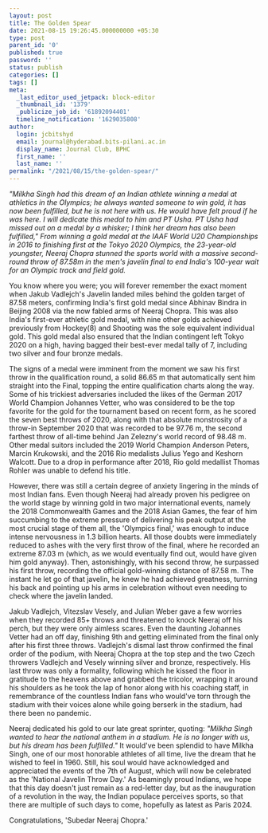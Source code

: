 ```yaml
---
layout: post
title: The Golden Spear
date: 2021-08-15 19:26:45.000000000 +05:30
type: post
parent_id: '0'
published: true
password: ''
status: publish
categories: []
tags: []
meta:
  _last_editor_used_jetpack: block-editor
  _thumbnail_id: '1379'
  _publicize_job_id: '61892094401'
  timeline_notification: '1629035808'
author:
  login: jcbitshyd
  email: journal@hyderabad.bits-pilani.ac.in
  display_name: Journal Club, BPHC
  first_name: ''
  last_name: ''
permalink: "/2021/08/15/the-golden-spear/"
---
```

<p><!-- wp:paragraph --></p>
<p><em>"Milkha Singh had this dream of an Indian athlete winning a medal at athletics in the Olympics; he always wanted someone to win gold, it has now been fulfilled, but he is not here with us. He would have felt proud if he was here. I will dedicate this medal to him and PT Usha. PT Usha had missed out on a medal by a whisker; I think her dream has also been fulfilled," From winning a gold medal at the IAAF World U20 Championships in 2016 to finishing first at the Tokyo 2020 Olympics, the 23-year-old youngster, Neeraj Chopra stunned the sports world with a massive second-round throw of 87.58m in the men's javelin final to end India's 100-year wait for an Olympic track and field gold.</em></p>
<p><!-- /wp:paragraph --></p>
<p><!-- wp:paragraph --></p>
<p>You know where you were; you will forever remember the exact moment when Jakub Vadlejch's Javelin landed miles behind the golden target of 87.58 meters, confirming India's first gold medal since Abhinav Bindra in Beijing 2008 via the now fabled arms of Neeraj Chopra. This was also India's first-ever athletic gold medal, with nine other golds achieved previously from Hockey(8) and Shooting was the sole equivalent individual gold. This gold medal also ensured that the Indian contingent left Tokyo 2020 on a high, having bagged their best-ever medal tally of 7, including two silver and four bronze medals.</p>
<p><!-- /wp:paragraph --></p>
<p><!-- wp:paragraph --></p>
<p>The signs of a medal were imminent from the moment we saw his first throw in the qualification round, a solid 86.65 m that automatically sent him straight into the Final, topping the entire qualification charts along the way. Some of his trickiest adversaries included the likes of the German 2017 World Champion Johannes Vetter, who was considered to be the top favorite for the gold for the tournament based on recent form, as he scored the seven best throws of 2020, along with that absolute monstrosity of a throw-in September 2020 that was recorded to be 97.76 m, the second farthest throw of all-time behind Jan Zelezny's world record of 98.48 m. Other medal suitors included the 2019 World Champion Anderson Peters, Marcin Krukowski, and the 2016 Rio medalists Julius Yego and Keshorn Walcott. Due to a drop in performance after 2018, Rio gold medallist Thomas Rohler was unable to defend his title.</p>
<p><!-- /wp:paragraph --></p>
<p><!-- wp:paragraph --></p>
<p>However, there was still a certain degree of anxiety lingering in the minds of most Indian fans. Even though Neeraj had already proven his pedigree on the world stage by winning gold in two major international events, namely the 2018 Commonwealth Games and the 2018 Asian Games, the fear of him succumbing to the extreme pressure of delivering his peak output at the most crucial stage of them all, the 'Olympics final,' was enough to induce intense nervousness in 1.3 billion hearts. All those doubts were immediately reduced to ashes with the very first throw of the final, where he recorded an extreme 87.03 m (which, as we would eventually find out, would have given him gold anyway). Then, astonishingly, with his second throw, he surpassed his first throw, recording the official gold-winning distance of 87.58 m. The instant he let go of that javelin, he knew he had achieved greatness, turning his back and pointing up his arms in celebration without even needing to check where the javelin landed.</p>
<p><!-- /wp:paragraph --></p>
<p><!-- wp:paragraph --></p>
<p>Jakub Vadlejch, Vitezslav Vesely, and Julian Weber gave a few worries when they recorded 85+ throws and threatened to knock Neeraj off his perch, but they were only aimless scares. Even the daunting Johannes Vetter had an off day, finishing 9th and getting eliminated from the final only after his first three throws. Vadlejch's dismal last throw confirmed the final order of the podium, with Neeraj Chopra at the top step and the two Czech throwers Vadlejch and Vesely winning silver and bronze, respectively. His last throw was only a formality, following which he kissed the floor in gratitude to the heavens above and grabbed the tricolor, wrapping it around his shoulders as he took the lap of honor along with his coaching staff, in remembrance of the countless Indian fans who would've torn through the stadium with their voices alone while going berserk in the stadium, had there been no pandemic.</p>
<p><!-- /wp:paragraph --></p>
<p><!-- wp:paragraph --></p>
<p>Neeraj dedicated his gold to our late great sprinter, quoting:<em> "Milkha Singh wanted to hear the national anthem in a stadium. He is no longer with us, but his dream has been fulfilled."</em> It would've been splendid to have Milkha Singh, one of our most honorable athletes of all time, live the dream that he wished to feel in 1960. Still, his soul would have acknowledged and appreciated the events of the 7th of August, which will now be celebrated as the 'National Javelin Throw Day.' As beamingly proud Indians, we hope that this day doesn't just remain as a red-letter day, but as the inauguration of a revolution in the way, the Indian populace perceives sports, so that there are multiple of such days to come, hopefully as latest as Paris 2024.</p>
<p><!-- /wp:paragraph --></p>
<p><!-- wp:paragraph --></p>
<p>Congratulations, 'Subedar Neeraj Chopra.'</p>
<p><!-- /wp:paragraph --></p>
